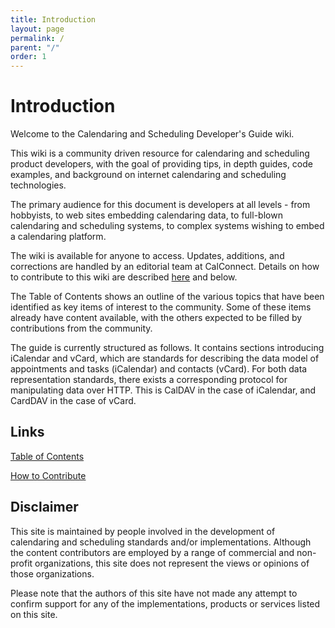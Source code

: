 ```yaml
---
title: Introduction
layout: page
permalink: /
parent: "/"
order: 1
---
```


# Introduction #

Welcome to the Calendaring and Scheduling Developer's Guide wiki.

This wiki is a community driven resource for calendaring and scheduling product developers, with the goal of providing tips, in depth guides, code examples, and background on internet calendaring and scheduling technologies.

The primary audience for this document is developers at all levels - from hobbyists, to web sites embedding calendaring data, to full-blown calendaring and scheduling systems, to complex systems wishing to embed a calendaring platform.

The wiki is available for anyone to access. Updates, additions, and corrections are handled by an editorial team at CalConnect. Details on how to contribute to this wiki are described [here](Appendix/How-to-Contribute/) and below.

The Table of Contents shows an outline of the various topics that have been identified as key items of interest to the community. Some of these items already have content available, with the others expected to be filled by contributions from the community.

The guide is currently structured as follows. It contains sections introducing iCalendar and vCard, which are standards for describing the data model of appointments and tasks (iCalendar) and contacts (vCard). For both data representation standards, there exists a corresponding protocol for manipulating data over HTTP. This is CalDAV in the case of iCalendar, and CardDAV in the case of vCard.

## Links 
[Table of Contents](Table-of-Contents)

[How to Contribute](Appendix/How-to-Contribute/)

## Disclaimer

This site is maintained by people involved in the development of calendaring and scheduling standards and/or implementations. Although the content contributors are employed by a range of commercial and non-profit organizations, this site does not represent the views or opinions of those organizations.

Please note that the authors of this site have not made any attempt to confirm support for any of the implementations, products or services listed on this site.
